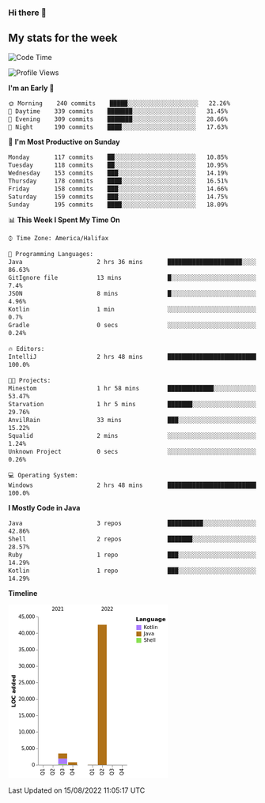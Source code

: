 ### Hi there 👋

## My stats for the week
<!--START_SECTION:waka-->
![Code Time](http://img.shields.io/badge/Code%20Time-371%20hrs%208%20mins-blue)

![Profile Views](http://img.shields.io/badge/Profile%20Views-0-blue)

**I'm an Early 🐤** 

```text
🌞 Morning    240 commits    █████░░░░░░░░░░░░░░░░░░░░   22.26% 
🌆 Daytime    339 commits    ███████░░░░░░░░░░░░░░░░░░   31.45% 
🌃 Evening    309 commits    ███████░░░░░░░░░░░░░░░░░░   28.66% 
🌙 Night      190 commits    ████░░░░░░░░░░░░░░░░░░░░░   17.63%

```
📅 **I'm Most Productive on Sunday** 

```text
Monday       117 commits    ██░░░░░░░░░░░░░░░░░░░░░░░   10.85% 
Tuesday      118 commits    ██░░░░░░░░░░░░░░░░░░░░░░░   10.95% 
Wednesday    153 commits    ███░░░░░░░░░░░░░░░░░░░░░░   14.19% 
Thursday     178 commits    ████░░░░░░░░░░░░░░░░░░░░░   16.51% 
Friday       158 commits    ███░░░░░░░░░░░░░░░░░░░░░░   14.66% 
Saturday     159 commits    ███░░░░░░░░░░░░░░░░░░░░░░   14.75% 
Sunday       195 commits    ████░░░░░░░░░░░░░░░░░░░░░   18.09%

```


📊 **This Week I Spent My Time On** 

```text
⌚︎ Time Zone: America/Halifax

💬 Programming Languages: 
Java                     2 hrs 36 mins       █████████████████████░░░░   86.63% 
GitIgnore file           13 mins             █░░░░░░░░░░░░░░░░░░░░░░░░   7.4% 
JSON                     8 mins              █░░░░░░░░░░░░░░░░░░░░░░░░   4.96% 
Kotlin                   1 min               ░░░░░░░░░░░░░░░░░░░░░░░░░   0.7% 
Gradle                   0 secs              ░░░░░░░░░░░░░░░░░░░░░░░░░   0.24%

🔥 Editors: 
IntelliJ                 2 hrs 48 mins       █████████████████████████   100.0%

🐱‍💻 Projects: 
Minestom                 1 hr 58 mins        █████████████░░░░░░░░░░░░   53.47% 
Starvation               1 hr 5 mins         ███████░░░░░░░░░░░░░░░░░░   29.76% 
AnvilRain                33 mins             ███░░░░░░░░░░░░░░░░░░░░░░   15.22% 
Squalid                  2 mins              ░░░░░░░░░░░░░░░░░░░░░░░░░   1.24% 
Unknown Project          0 secs              ░░░░░░░░░░░░░░░░░░░░░░░░░   0.26%

💻 Operating System: 
Windows                  2 hrs 48 mins       █████████████████████████   100.0%

```

**I Mostly Code in Java** 

```text
Java                     3 repos             ██████████░░░░░░░░░░░░░░░   42.86% 
Shell                    2 repos             ███████░░░░░░░░░░░░░░░░░░   28.57% 
Ruby                     1 repo              ███░░░░░░░░░░░░░░░░░░░░░░   14.29% 
Kotlin                   1 repo              ███░░░░░░░░░░░░░░░░░░░░░░   14.29%

```


**Timeline**

![Chart not found](https://raw.githubusercontent.com/lyndseyy/lyndseyy/main/charts/bar_graph.png) 


 Last Updated on 15/08/2022 11:05:17 UTC
<!--END_SECTION:waka-->